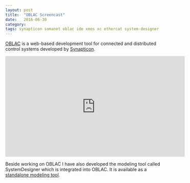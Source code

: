 ```yaml
---
layout: post
title:  "OBLAC Screencast"
date:   2016-06-30
category: 
tags: synapticon somanet oblac ide xmos xc ethercat system-designer
---
```


[OBLAC][oblac-tools] is a web-based development tool for connected and distributed control systems developed by [Synapticon][synapticon].

<iframe width="560" height="315" src="https://www.youtube.com/embed/1fxpB4UrOvk" frameborder="0" allowfullscreen></iframe>

Beside working on OBLAC I have also developed the modeling tool called SystemDesigner which is integrated into OBLAC. It is available as a [standalone modeling tool][system-designer-standalone].

[oblac-tools]: https://www.synapticon.com/products/oblac-tools
[system-designer-standalone]: https://system-designer.synapticon.com/
[synapticon]: https://www.synapticon.com/
